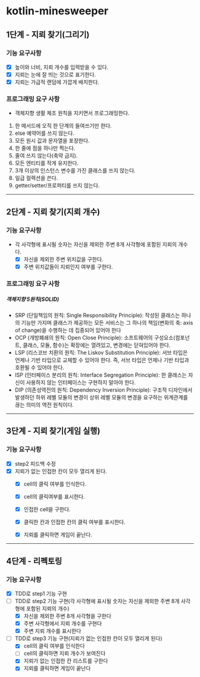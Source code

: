 # kotlin-minesweeper

## 1단계 - 지뢰 찾기(그리기)

### 기능 요구사항

- [x] 높이와 너비, 지뢰 개수를 입력받을 수 있다.
- [x] 지뢰는 눈에 잘 띄는 것으로 표기한다.
- [x] 지뢰는 가급적 랜덤에 가깝게 배치한다.

### 프로그래밍 요구 사항
- 객체지향 생활 체조 원칙을 지키면서 프로그래밍한다.

1. 한 메서드에 오직 한 단계의 들여쓰기만 한다.
2. else 예약어를 쓰지 않는다.
3. 모든 원시 값과 문자열을 포장한다.
4. 한 줄에 점을 하나만 찍는다.
5. 줄여 쓰지 않는다(축약 금지).
6. 모든 엔티티를 작게 유지한다.
7. 3개 이상의 인스턴스 변수를 가진 클래스를 쓰지 않는다.
8. 일급 컬렉션을 쓴다.
9. getter/setter/프로퍼티를 쓰지 않는다.

----

## 2단계 - 지뢰 찾기(지뢰 개수)

### 기능 요구사항
- 각 사각형에 표시될 숫자는 자신을 제외한 주변 8개 사각형에 포함된 지뢰의 개수다.
  - [x] 자신을 제외한 주변 위치값을 구한다.
  - [x] 주변 위치값들이 지뢰인지 여부를 구한다. 

### 프로그래밍 요구 사항
  
##### 객체지향 5원칙(SOLID)

- SRP (단일책임의 원칙: Single Responsibility Principle): 작성된 클래스는 하나의 기능만 가지며 클래스가 제공하는 모든 서비스는 그 하나의 책임(변화의 축: axis of change)을 수행하는 데 집중되어 있어야 한다
- OCP (개방폐쇄의 원칙: Open Close Principle): 소프트웨어의 구성요소(컴포넌트, 클래스, 모듈, 함수)는 확장에는 열려있고, 변경에는 닫혀있어야 한다.
- LSP (리스코브 치환의 원칙: The Liskov Substitution Principle): 서브 타입은 언제나 기반 타입으로 교체할 수 있어야 한다. 즉, 서브 타입은 언제나 기반 타입과 호환될 수 있어야 한다.
- ISP (인터페이스 분리의 원칙: Interface Segregation Principle): 한 클래스는 자신이 사용하지 않는 인터페이스는 구현하지 말아야 한다.
- DIP (의존성역전의 원칙: Dependency Inversion Principle): 구조적 디자인에서 발생하던 하위 레벨 모듈의 변경이 상위 레벨 모듈의 변경을 요구하는 위계관계를 끊는 의미의 역전 원칙이다.

----

## 3단계 - 지뢰 찾기(게임 실행)

### 기능 요구사항
- [x] step2 피드백 수정
- [x] 지뢰가 없는 인접한 칸이 모두 열리게 된다.
  - [x] cell의 클릭 여부를 인식한다.
  - [x] cell의 클릭여부를 표시한다.
  - [x] 인접한 cell을 구한다.
  - [x] 클릭한 칸과 인접한 칸의 클릭 여부를 표시한다. 
  - [x] 지뢰를 클릭하면 게임이 끝난다.


--- 

## 4단계 - 리펙토링

### 기능 요구사항

- [x] TDD로 step1 기능 구현
- [ ] TDD로 step2 기능 구현(각 사각형에 표시될 숫자는 자신을 제외한 주변 8개 사각형에 포함된 지뢰의 개수)
  - [x] 자신을 제외한 주변 8개 사각형을 구한다
  - [X] 주변 사각형에서 지뢰 개수를 구현다
  - [x] 주변 지뢰 개수를 표시한다
- [ ] TDD로 step3 기능 구현(지뢰가 없는 인접한 칸이 모두 열리게 된다)
  - [x] cell의 클릭 여부를 인식한다
  - [ ] cell의 클릭하면 지뢰 개수가 보여진다
  - [x] 지뢰가 없는 인접한 칸 리스트를 구한다
  - [x] 지뢰를 클릭하면 게임이 끝난다
